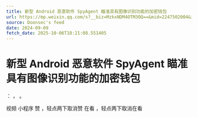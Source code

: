 ```yaml
---
title: 新型 Android 恶意软件 SpyAgent 瞄准具有图像识别功能的加密钱包
url: https://mp.weixin.qq.com/s?__biz=MzkxNDM4OTM3OQ==&mid=2247502004&idx=5&sn=14ce4a2f15c0b6f6872c7594eff16af1
source: Doonsec's feed
date: 2024-09-09
fetch_date: 2025-10-06T18:21:08.551405
---
```


# 新型 Android 恶意软件 SpyAgent 瞄准具有图像识别功能的加密钱包

：
，
。

视频
小程序
赞
，轻点两下取消赞
在看
，轻点两下取消在看